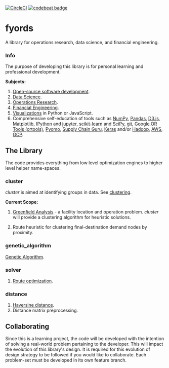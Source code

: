 [![CircleCI](https://circleci.com/gh/christopherpryer/fyords/tree/master.svg?style=svg)](https://circleci.com/gh/christopherpryer/fyords/tree/master)
[![codebeat badge](https://codebeat.co/badges/f72db301-fd66-4c05-b1ca-9b8c8196f06e)](https://codebeat.co/projects/github-com-christopherpryer-fyords-master)

# fyords
A library for operations research, data science, and financial engineering.

### Info
The purpose of developing this library is for personal learning and professional
development.

**Subjects:**

1. [Open-source software development](https://en.wikipedia.org/wiki/Open-source_software_development).
2. [Data Science](https://en.wikipedia.org/wiki/Data_science).
3. [Operations Research](https://en.wikipedia.org/wiki/Operations_research).
4. [Financial Engineering](https://en.wikipedia.org/wiki/Financial_engineering).
5. [Visualizations](https://en.wikipedia.org/wiki/Data_visualization) in Python
or JavaScript.
6. Comprehensive self-education of tools such as [NumPy](https://en.wikipedia.org/wiki/NumPy),
[Pandas](https://en.wikipedia.org/wiki/Pandas_(software)),
[D3.js](https://en.wikipedia.org/wiki/D3.js),
[Matplotlib](https://en.wikipedia.org/wiki/Matplotlib),
[IPython](https://en.wikipedia.org/wiki/IPython) and [jupyter](https://en.wikipedia.org/wiki/Project_Jupyter),
[scikit-learn](https://en.wikipedia.org/wiki/Scikit-learn) and [SciPy](https://en.wikipedia.org/wiki/SciPy),
[git](https://en.wikipedia.org/wiki/Git),
[Google OR Tools (ortools)](https://developers.google.com/optimization/),
[Pyomo](https://en.wikipedia.org/wiki/Pyomo),
[Supply Chain Guru](https://www.llamasoft.com/products/design/supply-chain-guru/),
[Keras](https://en.wikipedia.org/wiki/Keras) and/or [Hadoop](https://en.wikipedia.org/wiki/Apache_Hadoop),
[AWS](https://en.wikipedia.org/wiki/Amazon_Web_Services),
[GCP](https://en.wikipedia.org/wiki/Google_Cloud_Platform).


## The Library
The code provides everything from low level optimization engines to higher level
helper name-spaces.

### cluster
*cluster* is aimed at identifying groups in data. See
[clustering](https://en.wikipedia.org/wiki/Cluster_analysis).

**Current Scope:**

1. [Greenfield Analysis](http://supplychaindetective.com/2017/08/12/network-strategy-part-1-greenfield-analysis/) -
a facility location and operation problem. *cluster* will provide a clustering
algorithm for heuristic solutions.

2. Route heuristic for clustering final-destination demand nodes by proximity.

### genetic_algorithm
[Genetic Algorithm](https://en.wikipedia.org/wiki/Genetic_algorithm).

### solver
1. [Route optimization](https://en.wikipedia.org/wiki/Vehicle_routing_problem).

### distance
1. [Haversine distance](https://en.wikipedia.org/wiki/Haversine_formula).
2. Distance matrix preprocessing.

## Collaborating
Since this is a learning project, the code will be developed with the
intention of solving a real-world problem pertaining to the developer. This
will impact the evolution of this library's design. It is required for this
evolution of design strategy to be followed if you would like to collaborate.
Each problem-set must be developed in its own feature branch.
